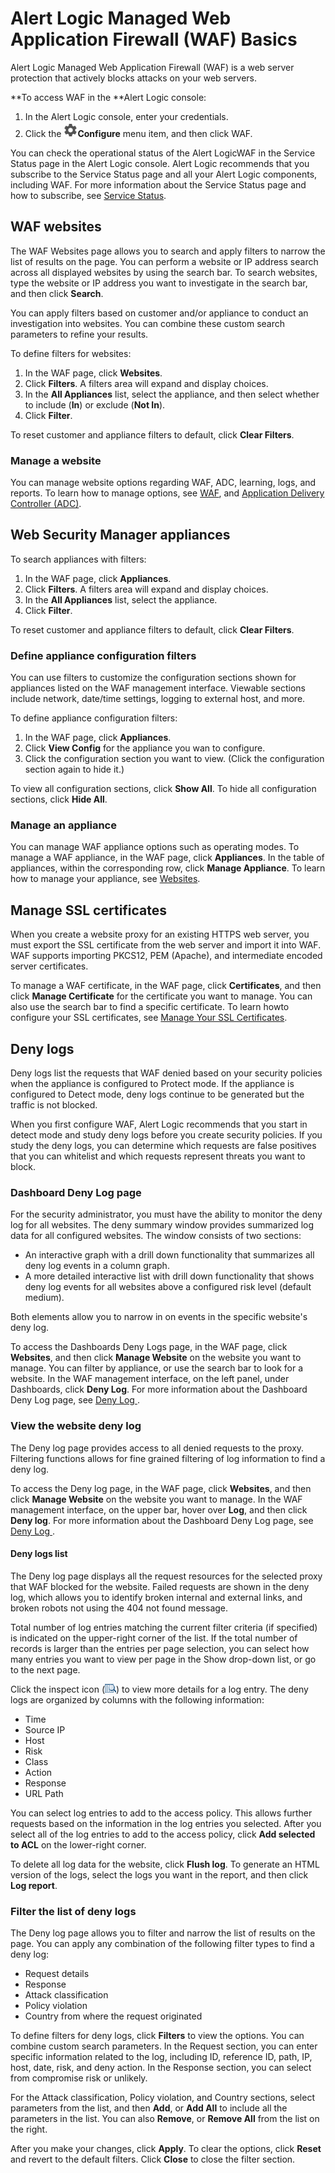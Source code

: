 # Alert Logic Managed Web Application Firewall (WAF) Basics

Alert Logic Managed Web Application Firewall (WAF) is a web server protection  that actively blocks attacks on your web servers.

**To access WAF  in the **Alert Logic console:

1. In the Alert Logic console, enter your  credentials.
2. Click the ![](../../Resources/Images/dashboard/configure-icon.png)**Configure** menu item, and then click WAF.

You can check the operational status of the Alert LogicWAF in the Service Status page in the Alert Logic console. Alert Logic recommends that you subscribe to the Service Status page and all your Alert Logic components, including WAF. For more information about the Service Status page and how to subscribe, see [Service Status](../../analyze/service-status.md).

## WAF websites

The WAF Websites page allows you to search and apply filters to narrow the list of results on the page. You can perform a website or IP address search across all displayed websites by using the search bar. To search websites,  type the website or IP address you want to investigate in the search bar, and then click **Search**.

You can apply filters based on customer and/or appliance to conduct an investigation into websites. You can combine these custom search parameters to refine your results.

To define filters for websites:

1. In the WAF page, click **Websites**.
2. Click **Filters**. A filters area will expand and display choices.
3. In the **All Appliances** list, select the appliance, and then select whether to include (**In**) or exclude (**Not In**).
4. Click **Filter**.

To reset customer and appliance filters to default, click **Clear Filters**.

### Manage a website

You can manage website options regarding WAF, ADC, learning, logs, and reports. To learn how to manage options, see [WAF](manual/ch_waf.md), and [Application Delivery Controller (ADC)](manual/ch_adc.md).

## Web Security Manager appliances

To search appliances with filters:

1. In the WAF page, click **Appliances**.
2. Click **Filters**. A filters area will expand and display choices.
3. In the **All Appliances** list, select the appliance.
4. Click **Filter**.

To reset customer and appliance filters to default, click **Clear Filters**.

### Define appliance configuration filters 

You can use filters to customize the configuration sections shown for appliances listed on the WAF management interface. Viewable sections include network, date/time settings, logging to external host, and more.

To define appliance configuration filters:

1. In the WAF page, click **Appliances**.
2. Click **View Config** for the appliance you wan to configure.
3. Click the configuration section you want to view. (Click the configuration section again to hide it.)

To view all configuration sections, click **Show All**. To hide all configuration sections, click **Hide All**.

### Manage an appliance

You can manage WAF appliance options such as  operating modes. To manage a WAF appliance, in the WAF page, click **Appliances**. In the table of appliances, within the corresponding row, click **Manage Appliance**. To learn how to manage your appliance, see [Websites](manual/ref_services.md).

## Manage SSL certificates

When you create a website proxy for an existing HTTPS web server, you must export the SSL certificate from the web server and import it into WAF. WAF supports importing PKCS12, PEM (Apache), and intermediate encoded server certificates.

To manage a WAF certificate, in the WAF page, click **Certificates**, and then click **Manage Certificate** for the certificate you want to manage. You can also use the search bar to find a specific certificate. To learn howto configure your SSL certificates, see [Manage Your SSL Certificates](manage-certificates.md).

## Deny logs

Deny logs list the requests that WAF denied based on your security policies when the appliance is configured to Protect mode.  If the appliance is configured to Detect mode, deny logs continue to be generated but the traffic is not blocked.

When you first configure WAF, Alert Logic recommends that you start in detect mode and study deny logs before you create security policies. If you study the deny logs, you can determine which requests are false positives that you can whitelist and which requests represent threats you want to block.

### Dashboard Deny Log page

For the security administrator, you must have the ability to monitor the deny log for all websites. The deny summary window provides summarized log data for all configured websites. The window consists of two sections:

* An interactive graph with a drill down functionality that summarizes all deny log events in a column graph.
* A more detailed interactive list with drill down functionality that shows deny log events for all websites above a configured risk level (default medium).

Both elements allow you to narrow in on events in the specific website's deny log.

To access the Dashboards Deny Logs page, in the WAF page, click **Websites**, and then click **Manage Website** on the website you want to manage. You can filter by appliance, or use the search bar to look for a website. In the WAF management interface, on the left panel, under Dashboards, click **Deny Log**. For more information about the Dashboard Deny Log page, see [Deny Log ](manual/ch_dashboards.md#ref_dashboards_deny_log.md).

### View the website deny log 

The Deny log page provides access to all denied requests to the proxy. Filtering functions allows for fine grained filtering of log information to find a deny log.

To access the Deny log page, in the WAF page, click **Websites**, and then click **Manage Website** on the website you want to manage.  In the WAF management interface, on the upper bar, hover over **Log**, and then click **Deny log**. For more information about the Dashboard Deny Log page, see [Deny Log ](manual/ch_dashboards.md#ref_dashboards_deny_log.md).

#### Deny logs list

The Deny log page displays all the request resources for the selected proxy that WAF blocked for the website. Failed requests are shown in the deny log, which allows you to  identify broken internal and external links, and broken robots not using the 404 not found message.

Total number of log entries matching the current filter criteria (if specified) is indicated on the upper-right corner of the list. If the total number of records is larger than the entries per page selection, you can  select how many entries you want to view per page in the Show drop-down list, or go to the next page.

Click the inspect icon (![](../../Resources/Images/wsm/alDenyLogDetailsIcon.png)) to view more details for a log entry. The deny logs are organized by columns with the following information:

* Time
* Source IP
* Host
* Risk
* Class
* Action
* Response
* URL Path

You can select log entries to add to the access policy. This allows further requests based on the information in the log entries you selected. After you select all of the log entries to add to the access policy, click **Add selected to ACL** on the lower-right corner.

To delete all log data for the website, click **Flush log**. To generate an HTML version of the logs, select the logs you want in the report, and then click **Log report**.

### Filter the list of deny logs

The Deny log page allows you to filter and narrow the list of results on the page. You can apply any combination of the following filter types to find a deny log:

* Request details
* Response
* Attack classification
* Policy violation
* Country from where the request originated

To define filters for deny logs,  click **Filters** to view the options. You can combine custom search parameters. In the Request section, you can enter specific information related to the log, including ID, reference ID, path, IP, host, date, risk, and deny action. In the Response section, you can select from compromise risk or unlikely.

For the Attack classification, Policy violation, and Country sections, select parameters from the list, and then **Add**, or **Add All** to include all the parameters in the list. You can also **Remove**, or **Remove All** from the list on the right.

After you make your changes, click **Apply**.  To clear the options, click **Reset** and revert to the default filters. Click **Close** to close the filter section.

